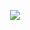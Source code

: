 <p align="center">
    <img src="https://github-readme-stats.vercel.app/api/top-langs/?username=chrkj&theme=darcula&hide_border=false&include_all_commits=false&count_private=true&layout=compact" />
</p>
